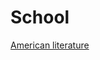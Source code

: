 # School

[American literature](School%20115f29b960154ceb90c086cf2639dcf8/American%20literature%20a9028e996ab740099c0811aeb68d69d9.md)
